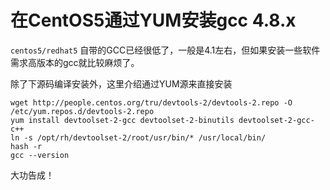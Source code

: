 # 在CentOS5通过YUM安装gcc 4.8.x

`centos5/redhat5` 自带的GCC已经很低了，一般是4.1左右，但如果安装一些软件需求高版本的gcc就比较麻烦了。

除了下源码编译安装外，这里介绍通过YUM源来直接安装

```
wget http://people.centos.org/tru/devtools-2/devtools-2.repo -O /etc/yum.repos.d/devtools-2.repo
yum install devtoolset-2-gcc devtoolset-2-binutils devtoolset-2-gcc-c++
ln -s /opt/rh/devtoolset-2/root/usr/bin/* /usr/local/bin/
hash -r
gcc --version
```

大功告成！
